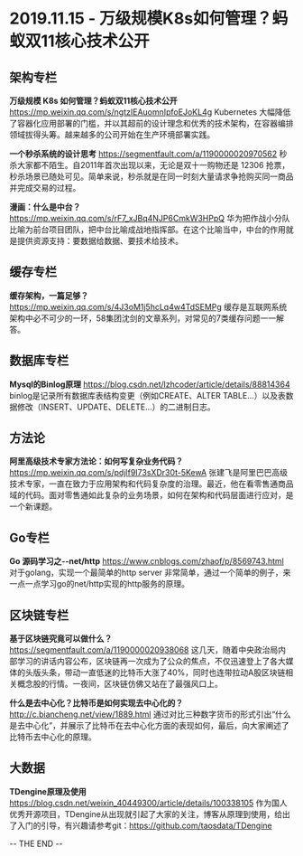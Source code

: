 **2019.11.15 - 万级规模K8s如何管理？蚂蚁双11核心技术公开**
========  

## 架构专栏

**万级规模 K8s 如何管理？蚂蚁双11核心技术公开**
https://mp.weixin.qq.com/s/ngtzIEAuomnIpfoEJoKL4g
Kubernetes 大幅降低了容器化应用部署的门槛，并以其超前的设计理念和优秀的技术架构，在容器编排领域拔得头筹。越来越多的公司开始在生产环境部署实践。

**一个秒杀系统的设计思考**
https://segmentfault.com/a/1190000020970562
秒杀大家都不陌生。自2011年首次出现以来，无论是双十一购物还是 12306 抢票，秒杀场景已随处可见。简单来说，秒杀就是在同一时刻大量请求争抢购买同一商品并完成交易的过程。

**漫画：什么是中台？**
https://mp.weixin.qq.com/s/rF7_xJBq4NJP6CmkW3HPpQ
华为把作战小分队比喻为前台项目团队，把中台比喻成战地指挥部。在这个比喻当中，中台的作用就是提供资源支持：要数据给数据、要技术给技术。

## 缓存专栏

**缓存架构，一篇足够？**
https://mp.weixin.qq.com/s/4J3oM1j5hcLq4w4TdSEMPg
缓存是互联网系统架构中必不可少的一环，58集团沈剑的文章系列，对常见的7类缓存问题一一解答。

## 数据库专栏

**Mysql的Binlog原理**
https://blog.csdn.net/lzhcoder/article/details/88814364
binlog是记录所有数据库表结构变更（例如CREATE、ALTER TABLE…）以及表数据修改（INSERT、UPDATE、DELETE…）的二进制日志。

## 方法论

**阿里高级技术专家方法论：如何写复杂业务代码？**
https://mp.weixin.qq.com/s/pdjlf9I73sXDr30t-5KewA
张建飞是阿里巴巴高级技术专家，一直在致力于应用架构和代码复杂度的治理。最近，他在看零售通商品域的代码。面对零售通如此复杂的业务场景，如何在架构和代码层面进行应对，是一个新课题。

## Go专栏

**Go 源码学习之--net/http**
https://www.cnblogs.com/zhaof/p/8569743.html
对于golang，实现一个最简单的http server 非常简单，通过一个简单的例子，来一点一点学习go的net/http实现的http服务的原理。

## 区块链专栏

**基于区块链究竟可以做什么？**
https://segmentfault.com/a/1190000020938068
这几天，随着中央政治局内部学习的讲话内容公布，区块链再一次成为了公众的焦点，不仅迅速登上了各大媒体的头版头条，带动一直低迷的比特币大涨了40%，同时也连带拉动A股区块链相关概念股的行情。一夜间，区块链仿佛又站在了最强风口上。

**什么是去中心化？比特币是如何实现去中心化的？**
http://c.biancheng.net/view/1889.html
通过对比三种数字货币的形式引出“什么是去中心化”，并展示了比特币在去中心化方面的表现如何，最后，向大家阐述了比特币去中心化的原理。

## 大数据

**TDengine原理及使用**
https://blog.csdn.net/weixin_40449300/article/details/100338105
作为国人优秀开源项目，TDengine从出现就引起了大家的关注，博客从原理到使用，给出了入门的引导，有兴趣请参考git：https://github.com/taosdata/TDengine

-- THE END --
